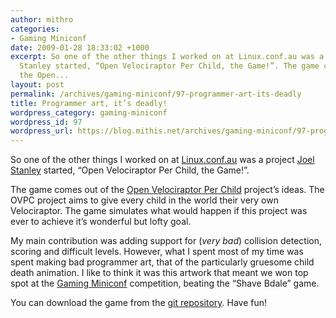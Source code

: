 ```yaml
---
author: mithro
categories:
- Gaming Miniconf
date: 2009-01-28 18:33:02 +1000
excerpt: So one of the other things I worked on at Linux.conf.au was a project Joel
  Stanley started, “Open Velociraptor Per Child, the Game!”. The game comes out of
  the Open...
layout: post
permalink: /archives/gaming-miniconf/97-programmer-art-its-deadly
title: Programmer art, it’s deadly!
wordpress_category: gaming-miniconf
wordpress_id: 97
wordpress_url: https://blog.mithis.net/archives/gaming-miniconf/97-programmer-art-its-deadly
---
```


<div class="entry-content">
<p>So one of the other things I worked on at <a href="http://linux.conf.au/">Linux.conf.au</a> was a project <a href="http://shenki.net">Joel Stanley</a> started, “Open Velociraptor Per Child, the Game!”.</p>
<p>The game comes out of the <a href="http://velociraptorz.org/">Open Velociraptor Per Child</a> project’s ideas. The OVPC project aims to give every child in the world their very own Velociraptor. The game simulates what would happen if this project was ever to achieve it’s wonderful but lofty goal.</p>
<p>My main contribution was adding support for (<i>very bad</i>) collision detection, scoring and difficult levels. However, what I spent most of my time was spent making bad programmer art, that of the particularly gruesome child death animation. I like to think it was this artwork that meant we won top spot at the <a href="http://games.sericyb.com.au/">Gaming Miniconf</a> competition, beating the “Shave Bdale” game.</p>
<p>You can download the game from the <a href="http://git.sugarlabs.org/projects/one-velociraptor-per-child">git repository</a>. Have fun!</p>
</div>